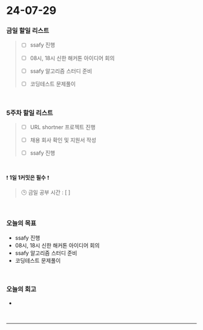 # 24-07-29
### 금일 할일 리스트
> - [ ]  ssafy 진행
>
> - [ ]  08시, 18시 신한 해커톤 아이디어 회의
>
> - [ ]  ssafy 알고리즘 스터디 준비
>
> - [ ]  코딩테스트 문제풀이

<br/>

### 5주차 할일 리스트  
> - [ ]  URL shortner 프로젝트 진행
>
> - [ ]  채용 회사 확인 및 지원서 작성
>
> - [ ]  ssafy 진행

<br/>

❗ **1일 1커밋은 필수** ❗
> 🕒 금일 공부 시간 : [  ]

<br/>

### 오늘의 목표
- ssafy 진행
- 08시, 18시 신한 해커톤 아이디어 회의
- ssafy 알고리즘 스터디 준비
- 코딩테스트 문제풀이


<br>

### 오늘의 회고
- 


<br/>

------------  
